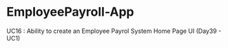 # EmployeePayroll-App

UC16 : Ability to create an Employee Payrol System Home Page UI (Day39 - UC1)

